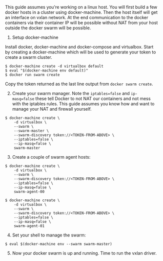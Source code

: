 This guide assumes you're working on a linux host. You will first build a few docker hosts in a cluster using docker-machine. Then the host itself will get an interface on vxlan network. At the end communication to the docker containers via their container IP will be possible without NAT from your host outside the docker swarm will be possible.

1. Setup docker-machine

Install docker, docker-machine and docker-compose and virtualbox. Start by creating a docker-machine which will be used to generate your token to create a swarm cluster.

```
$ docker-machine create -d virtualbox default
$ eval "$(docker-machine env default)"
$ docker run swarm create
```

Copy the token returned as the last line output from `docker swarm create`.

2. Create your swarm manager. Note the `iptables=false` and `ip-masq=false` these tell Docker to not NAT our containers and not mess with the iptables rules. This guide assumes you know how and want to manage your NAT and firewall yourself.

```
$ docker-machine create \
    -d virtualbox \
    --swarm \
    --swarm-master \
    --swarm-discovery token://<TOKEN-FROM-ABOVE> \
    --iptables=false \
    --ip-masq=false \
    swarm-master
```

3.  Create a couple of swarm agent hosts:

```
$ docker-machine create \
    -d virtualbox \
    --swarm \
    --swarm-discovery token://<TOKEN-FROM-ABOVE> \
    --iptables=false \
    --ip-masq=false \
    swarm-agent-00

$ docker-machine create \
    -d virtualbox \
    --swarm \
    --swarm-discovery token://<TOKEN-FROM-ABOVE> \
    --iptables=false \
    --ip-masq=false \
    swarm-agent-01
```

4. Set your shell to manage the swarm:

```
$ eval $(docker-machine env --swarm swarm-master)
```

5. Now your docker swarm is up and running. Time to run the vxlan driver.
